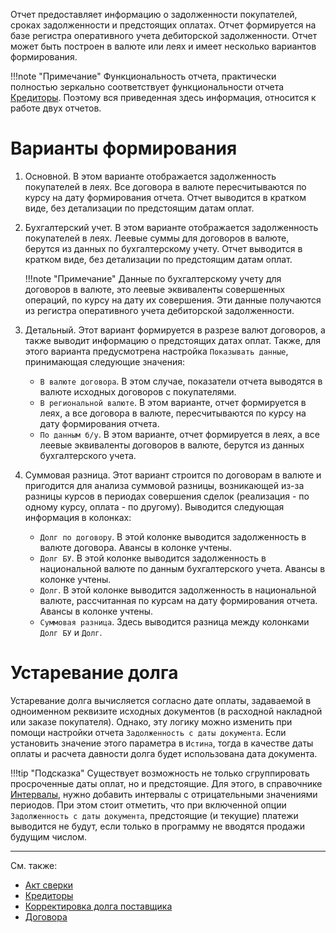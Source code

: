 ﻿Отчет предоставляет информацию о задолженности покупателей, сроках задолженности и предстоящих оплатах. Отчет формируется на базе регистра оперативного учета дебиторской задолженности. Отчет может быть построен в валюте или леях и имеет несколько вариантов формирования.

!!!note "Примечание"
	Функциональность отчета, практически полностью зеркально соответствует функциональности отчета [Кредиторы](/r/VendorDebts). Поэтому вся приведенная здесь информация, относится к работе двух отчетов.

# Варианты формирования

1. Основной. В этом варианте отображается задолженность покупателей в леях. Все договора в валюте пересчитываются по курсу на дату формирования отчета. Отчет выводится в кратком виде, без детализации по предстоящим датам оплат.

2. Бухгалтерский учет. В этом варианте отображается задолженность покупателей в леях. Леевые суммы для договоров в валюте, берутся из данных по бухгалтерскому учету. Отчет выводится в кратком виде, без детализации по предстоящим датам оплат.

    !!!note "Примечание"
            Данные по бухгалтерскому учету для договоров в валюте, это леевые эквиваленты совершенных операций, по курсу на дату их совершения. Эти данные получаются из регистра оперативного учета дебиторской задолженности.
      
3. Детальный. Этот вариант формируется в разрезе валют договоров, а также выводит информацию о предстоящих датах оплат. Также, для этого варианта предусмотрена настройка `Показывать данные`, принимающая следующие значения:

      - `В валюте договора`. В этом случае, показатели отчета выводятся в валюте исходных договоров с покупателями.
      - `В региональной валюте`. В этом варианте, отчет формируется в леях, а все договора в валюте, пересчитываются по курсу на дату формирования отчета.
      - `По данным б/у`. В этом варианте, отчет формируется в леях, а все леевые эквиваленты договоров в валюте, берутся из данных бухгалтерского учета.

4. Суммовая разница. Этот вариант строится по договорам в валюте и пригодится для анализа суммовой разницы, возникающей из-за разницы курсов в периодах совершения сделок (реализация - по одному курсу, оплата - по другому). Выводится следующая информация в колонках:

      - `Долг по договору`. В этой колонке выводится задолженность в валюте договора. Авансы в колонке учтены.
      - `Долг БУ`. В этой колонке выводится задолженность в национальной валюте по данным бухгалтерского учета. Авансы в колонке учтены.
      - `Долг`. В этой колонке выводится задолженность в национальной валюте, рассчитанная по курсам на дату формирования отчета. Авансы в колонке учтены.
      - `Суммовая разница`. Здесь выводится разница между колонками `Долг БУ` и `Долг`.

# Устаревание долга

Устаревание долга вычисляется согласно дате оплаты, задаваемой в одноименном реквизите исходных документов (в расходной накладной или заказе покупателя). Однако, эту логику можно изменить при помощи настройки отчета `Задолженность с даты документа`. Если установить значение этого параметра в `Истина`, тогда в качестве даты оплаты и расчета давности долга будет использована дата документа.

!!!tip "Подсказка"
      Существует возможность не только сгруппировать просроченные даты оплат, но и предстоящие. Для этого, в справочнике [Интервалы](/c/Intervals), нужно добавить интервалы с отрицательными значениями периодов. При этом стоит отметить, что при включенной опции `Задолженность с даты документа`, предстоящие (и текущие) платежи выводится не будут, если только в программу не вводятся продажи будущим числом.

---

См. также:

- [Акт сверки](/r/Reconciliation)
- [Кредиторы](/r/VendorDebts)
- [Корректировка долга поставщика](/d/AdjustVendorDebts)
- [Договора](/c/Contracts)
